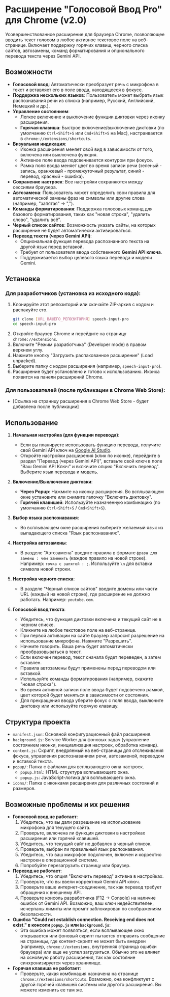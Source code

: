# Расширение "Голосовой Ввод Pro" для Chrome (v2.0)

Усовершенствованное расширение для браузера Chrome, позволяющее вводить текст голосом в любое активное текстовое поле на веб-странице. Включает поддержку горячих клавиш, черного списка сайтов, автозамены, команд форматирования и опционального перевода текста через Gemini API.

## Возможности

*   **Голосовой ввод**: Автоматически преобразует речь с микрофона в текст и вставляет его в поле ввода, находящееся в фокусе.
*   **Поддержка нескольких языков**: Пользователь может выбрать язык распознавания речи из списка (например, Русский, Английский, Немецкий и др.).
*   **Управление состоянием**:
    *   Легкое включение и выключение функции диктовки через иконку расширения.
    *   **Горячая клавиша**: Быстрое включение/выключение диктовки (по умолчанию `Ctrl+Shift+S` или `Cmd+Shift+S` на Mac), настраивается в `chrome://extensions/shortcuts`.
*   **Визуальная индикация**:
    *   Иконка расширения меняет свой вид в зависимости от того, включена или выключена функция.
    *   Активное поле ввода подсвечивается контуром при фокусе.
    *   Рамка поля ввода меняет цвет во время записи речи (зеленый - запись, оранжевый - промежуточный результат, синий - перевод, красный - ошибка).
*   **Сохранение настроек**: Все настройки сохраняются между сессиями браузера.
*   **Автозамена**: Пользователь может определить свои правила для автоматической замены фраз на символы или другие слова (например, "запятая" -> ",").
*   **Команды форматирования**: Поддержка голосовых команд для базового форматирования, таких как "новая строка", "удалить слово", "удалить всё".
*   **Черный список сайтов**: Возможность указать сайты, на которых расширение не будет автоматически активироваться.
*   **Перевод текста (через Gemini API)**:
    *   Опциональная функция перевода распознанного текста на другой язык перед вставкой.
    *   Требует от пользователя ввода собственного **Gemini API ключа**.
    *   Поддерживается выбор целевого языка перевода и модели Gemini.

## Установка

### Для разработчиков (установка из исходного кода):

1.  Клонируйте этот репозиторий или скачайте ZIP-архив с кодом и распакуйте его.
    ```bash
    git clone [URL_ВАШЕГО_РЕПОЗИТОРИЯ] speech-input-pro
    cd speech-input-pro
    ```
2.  Откройте браузер Chrome и перейдите на страницу `chrome://extensions`.
3.  Включите "Режим разработчика" (Developer mode) в правом верхнем углу.
4.  Нажмите кнопку "Загрузить распакованное расширение" (Load unpacked).
5.  Выберите папку с кодом расширения (например, `speech-input-pro`).
6.  Расширение будет установлено и готово к использованию. Иконка появится на панели расширений Chrome.

### Для пользователей (после публикации в Chrome Web Store):

*   [Ссылка на страницу расширения в Chrome Web Store - будет добавлена после публикации]

## Использование

1.  **Начальная настройка (для функции перевода)**:
    *   Если вы планируете использовать функцию перевода, получите свой Gemini API ключ на [Google AI Studio](https://aistudio.google.com/app/apikey).
    *   Откройте настройки расширения (клик по иконке), перейдите в раздел "Перевод (через Gemini API)", вставьте свой ключ в поле "Ваш Gemini API Ключ" и включите опцию "Включить перевод". Выберите язык перевода и модель.

2.  **Включение/Выключение диктовки**:
    *   **Через Popup**: Нажмите на иконку расширения. Во всплывающем окне установите или снимите галочку "Включить диктовку".
    *   **Горячей клавишей**: Используйте назначенную комбинацию (по умолчанию `Ctrl+Shift+S` / `Cmd+Shift+S`).

3.  **Выбор языка распознавания**:
    *   Во всплывающем окне расширения выберите желаемый язык из выпадающего списка "Язык распознавания:".

4.  **Настройка автозамены**:
    *   В разделе "Автозамена" введите правила в формате `фраза для замены : чем заменить` (каждое правило на новой строке). Например: `точка с запятой : ;`. Используйте `\n` для вставки символа новой строки.

5.  **Настройка черного списка**:
    *   В разделе "Черный список сайтов" введите домены или части URL (каждый на новой строке), где расширение не должно работать. Например: `youtube.com`.

6.  **Голосовой ввод текста**:
    *   Убедитесь, что функция диктовки включена и текущий сайт не в черном списке.
    *   Кликните на любое текстовое поле на веб-странице.
    *   При первой активации на сайте браузер запросит разрешение на использование микрофона. Нажмите "Разрешить".
    *   Начните говорить. Ваша речь будет автоматически преобразовываться в текст.
    *   Если включен перевод, текст сначала будет переведен, а затем вставлен.
    *   Правила автозамены будут применены перед переводом или вставкой.
    *   Используйте команды форматирования (например, скажите "новая строка").
    *   Во время активной записи поле ввода будет подсвечено рамкой, цвет которой будет меняться в зависимости от состояния.
    *   Для прекращения ввода уберите фокус с поля ввода, выключите диктовку или используйте горячую клавишу.

## Структура проекта

*   `manifest.json`: Основной конфигурационный файл расширения.
*   `background.js`: Service Worker для фоновых задач (управление состоянием иконки, инициализация настроек, обработка команд).
*   `content.js`: Скрипт, внедряемый на веб-страницы для отслеживания фокуса, управления распознаванием речи, автозаменой, переводом и вставкой текста.
*   `popup/`: Папка с файлами для всплывающего окна настроек.
    *   `popup.html`: HTML-структура всплывающего окна.
    *   `popup.js`: JavaScript-логика для всплывающего окна.
*   `icons/`: Папка с иконками расширения для различных состояний и размеров.

## Возможные проблемы и их решения

*   **Голосовой ввод не работает**:
    1.  Убедитесь, что вы дали разрешение на использование микрофона для текущего сайта.
    2.  Проверьте, включена ли функция диктовки в настройках расширения или горячей клавишей.
    3.  Убедитесь, что текущий сайт не добавлен в черный список.
    4.  Проверьте, выбран ли правильный язык распознавания.
    5.  Убедитесь, что ваш микрофон подключен, включен и корректно настроен в операционной системе.
    6.  Попробуйте перезагрузить страницу или браузер.
*   **Перевод не работает**:
    1.  Убедитесь, что опция "Включить перевод" активна в настройках.
    2.  Проверьте, что вы ввели корректный Gemini API ключ.
    3.  Проверьте ваше интернет-соединение, так как перевод требует обращения к внешнему API.
    4.  Проверьте консоль разработчика (F12 -> Console) на наличие ошибок от Gemini API. Возможно, ваш ключ недействителен, исчерпаны лимиты или промпт заблокирован по соображениям безопасности.
*   **Ошибка "Could not establish connection. Receiving end does not exist." в консоли `popup.js` или `background.js`**:
    *   Эта ошибка может появляться, если всплывающее окно открывается или фоновый скрипт пытается отправить сообщение на страницы, где контент-скрипт не может быть внедрен (например, `chrome://extensions`, внутренняя страница ошибки браузера) или еще не успел загрузиться. Обычно это не влияет на основную работу расширения, так как состояние синхронизируется через хранилище.
*   **Горячая клавиша не работает**:
    *   Проверьте, какая комбинация назначена на странице `chrome://extensions/shortcuts`. Возможно, она конфликтует с другой горячей клавишей системы или другого расширения. Вы можете изменить ее там же.
